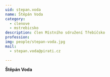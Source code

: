 ```yaml
---
uid: stepan.voda
name: Štěpán Voda
category:
  - clenove
  - mstrebicsko
description: člen Místního sdružení Třebíčsko
profession: 
img: people/stepan-voda.jpg
mail:
  - stepan.voda@pirati.cz
  
---
```


**Štěpán Voda**
